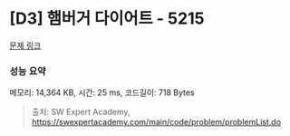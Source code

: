 # [D3] 햄버거 다이어트 - 5215 

[문제 링크](https://swexpertacademy.com/main/code/problem/problemDetail.do?contestProbId=AWT-lPB6dHUDFAVT) 

### 성능 요약

메모리: 14,364 KB, 시간: 25 ms, 코드길이: 718 Bytes



> 출처: SW Expert Academy, https://swexpertacademy.com/main/code/problem/problemList.do